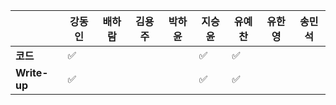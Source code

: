 |              | 강동인 | 배하람 | 김용주 | 박하윤 | 지승윤 | 유예찬  | 유한영 | 송민석 |
| ------------ | ------ | ------ | ------ | ------ | ------ | ------------ | ------------ | ------------ |
| **코드**     |✅      |        |        |        |:white_check_mark:|:white_check_mark:|   |   | 
| **Write-up** |✅      |        |         |       |:white_check_mark:|:white_check_mark:|  |   |

